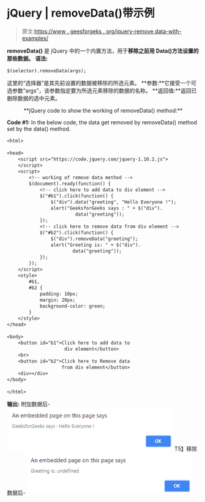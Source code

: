 # jQuery | removeData()带示例

> 原文:[https://www . geesforgeks . org/jquery-remove data-with-examples/](https://www.geeksforgeeks.org/jquery-removedata-with-examples/)

**removeData()** 是 jQuery 中的一个内置方法，用于**移除之前用 Data()方法设置的那些数据。**
**语法:**

```
$(selector).removeData(args);

```

这里的“选择器”是其先前设置的数据被移除的所选元素。
**参数:**它接受一个可选参数“args”，该参数指定要为所选元素移除的数据的名称。
**返回值:**返回已删除数据的选中元素。

<center>**jQuery code to show the working of removeData() method:**</center>

**Code #1:**
In the below code, the data get removed by removeData() method set by the data() method.

```
<html>

<head>
    <script src="https://code.jquery.com/jquery-1.10.2.js">
    </script>
    <script>
        <!-- working of remove data method -->
        $(document).ready(function() {
            <!-- click here to add data to div element -->
            $("#b1").click(function() {
                $("div").data("greeting", "Hello Everyone !");
                alert("GeeksforGeeks says : " + $("div").
                         data("greeting"));
            });
            <!-- click here to remove data from div element -->
            $("#b2").click(function() {
                $("div").removeData("greeting");
                alert("Greeting is: " + $("div").
                        data("greeting"));
            });
        });
    </script>
    <style>
        #b1,
        #b2 {
            padding: 10px;
            margin: 20px;
            background-color: green;
        }
    </style>
</head>

<body>
    <button id="b1">Click here to add data to 
                     div element</button>
    <br>
    <button id="b2">Click here to Remove data 
                    from div element</button>
    <div></div>
</body>

</html>
```

**输出:**
附加数据后-
![](img/701af20c9a21498db817d51b7079ce56.png)T5】移除数据后-
![](img/1d7c925ecb838569a431fb652c209998.png)